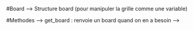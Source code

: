 #Board
--> Structure board (pour manipuler la grille comme une variable)

#Methodes
--> get_board : renvoie un board quand on en a besoin
--> 